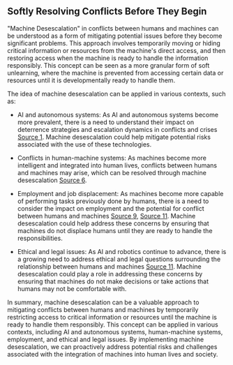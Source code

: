 ## Softly Resolving Conflicts Before They Begin
"Machine Desescalation" in conflicts between humans and machines can be understood as a form of mitigating potential issues before they become significant problems. This approach involves temporarily moving or hiding critical information or resources from the machine's direct access, and then restoring access when the machine is ready to handle the information responsibly. This concept can be seen as a more granular form of soft unlearning, where the machine is prevented from accessing certain data or resources until it is developmentally ready to handle them.

The idea of machine desescalation can be applied in various contexts, such as:

- AI and autonomous systems: As AI and autonomous systems become more prevalent, there is a need to understand their impact on deterrence strategies and escalation dynamics in conflicts and crises [Source 1](https://www.rand.org/pubs/research_reports/RR2797.html). Machine desescalation could help mitigate potential risks associated with the use of these technologies.

- Conflicts in human-machine systems: As machines become more intelligent and integrated into human lives, conflicts between humans and machines may arise, which can be resolved through machine desescalation [Source 6](https://www.researchgate.net/profile/Frank-Flemisch/publication/344438413_Conflicts_in_Human-Machine_Systems_as_an_Intersection_of_Bio-_and_Technosphere_Cooperation_and_Interaction_Patterns_for_Human_and_Machine_Interference_and_Conflict_Resolution/links/5fc7c11992851c00f8454b97/Conflicts-in-Human-Machine-Systems-as-an-Intersection-of-Bio-and-Technosphere-Cooperation-and-Interaction-Patterns-for-Human_and_Machine_Interference_and_Conflict_Resolution.pdf).

- Employment and job displacement: As machines become more capable of performing tasks previously done by humans, there is a need to consider the impact on employment and the potential for conflict between humans and machines [Source 9](https://scholarworks.rit.edu/cgi/viewcontent.cgi?article=10059&context=theses), [Source 11](https://blog.ferrovial.com/en/2017/08/humans-vs-machines-revolution/). Machine desescalation could help address these concerns by ensuring that machines do not displace humans until they are ready to handle the responsibilities.

- Ethical and legal issues: As AI and robotics continue to advance, there is a growing need to address ethical and legal questions surrounding the relationship between humans and machines [Source 11](https://blog.ferrovial.com/en/2017/08/humans-vs-machines-revolution/). Machine desescalation could play a role in addressing these concerns by ensuring that machines do not make decisions or take actions that humans may not be comfortable with.

In summary, machine desescalation can be a valuable approach to mitigating conflicts between humans and machines by temporarily restricting access to critical information or resources until the machine is ready to handle them responsibly. This concept can be applied in various contexts, including AI and autonomous systems, human-machine systems, employment, and ethical and legal issues. By implementing machine desescalation, we can proactively address potential risks and challenges associated with the integration of machines into human lives and society. 
